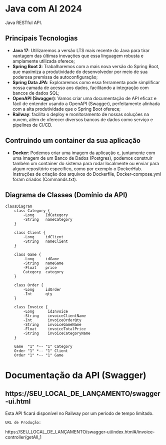 # Java com AI 2024

Java RESTful API.

## Principais Tecnologias
 - **Java 17**: Utilizaremos a versão LTS mais recente do Java para tirar vantagem das últimas inovações que essa linguagem robusta e amplamente utilizada oferece;
 - **Spring Boot 3**: Trabalharemos com a mais nova versão do Spring Boot, que maximiza a produtividade do desenvolvedor por meio de sua poderosa premissa de autoconfiguração;
 - **Spring Data JPA**: Exploraremos como essa ferramenta pode simplificar nossa camada de acesso aos dados, facilitando a integração com bancos de dados SQL;
 - **OpenAPI (Swagger)**: Vamos criar uma documentação de API eficaz e fácil de entender usando a OpenAPI (Swagger), perfeitamente alinhada com a alta produtividade que o Spring Boot oferece;
 - **Railway**: facilita o deploy e monitoramento de nossas soluções na nuvem, além de oferecer diversos bancos de dados como serviço e pipelines de CI/CD.
 
 ## Contruindo um container da sua aplicação
 - **Docker**: Podemos criar uma imagem da aplicação e, juntamente com uma imagem de um Banco de Dados (Postgres), podemos construir também um container do sistema para rodar localmente ou enviar para algum repositório específico, como por exemplo o DockerHub. Instruções de criação dos arquivos do Dockerfile, Docker-compose.yml foram criados (Commands.txt).


## Diagrama de Classes (Domínio da API)

```mermaid
classDiagram
    class Category {
        -Long     IdCategory
        -String   nameCategory
    }
    
    class Client {
        -Long     idClient
        -String   nameClient
    }
    
    class Game {
        -Long     idGame
        -String   nameGame
        -Float    price
        Category  category
    }
    
    class Order {
        -Long     idOrder
        -Int      qty
    }
    
    class Invoice {
        -Long      idInvoice
        -String    invoiceClientName
        -Int       invoiceOrderQty
        -String    invoiceGameName
        -Float     invoiceTotalPrice
        -String    invoiceCategoryName
    }
    
    Game  "1" *-- "1" Category      
    Order "1" *-- "1" Client
    Order "1" *-- "1" Game
```

# Documentação da API (Swagger)
## https://SEU_LOCAL_DE_LANÇAMENTO/swagger-ui.html

Esta API ficará disponível no Railway por um período de tempo limitado. 


    URL de Produção:
https://SEU_LOCAL_DE_LANÇAMENTO/swagger-ui/index.html#/invoice-controller/getAll_1
